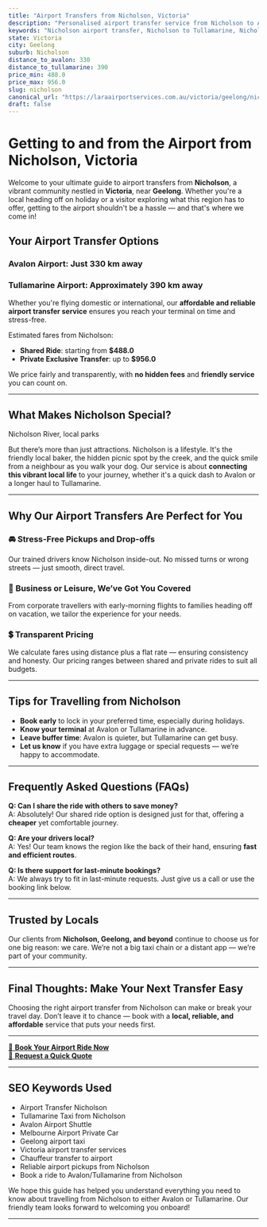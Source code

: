 ```yaml
---
title: "Airport Transfers from Nicholson, Victoria"
description: "Personalised airport transfer service from Nicholson to Avalon and Tullamarine airports. Enjoy a smooth, affordable ride with us!"
keywords: "Nicholson airport transfer, Nicholson to Tullamarine, Nicholson to Avalon, airport taxi Nicholson, private airport transfer Nicholson, shared ride Nicholson, Nicholson transfers, airport shuttle Nicholson, book Nicholson airport taxi, affordable Nicholson airport transfer, Nicholson airport transfer service, airport transfer Geelong, airport transfer Melbourne, Melbourne airport taxi, airport transfers Victoria, Tullamarine airport shuttle, Avalon airport transfers, Melbourne private transfer, airport transport services Melbourne"
state: Victoria
city: Geelong
suburb: Nicholson
distance_to_avalon: 330
distance_to_tullamarine: 390
price_min: 488.0
price_max: 956.0
slug: nicholson
canonical_url: "https://laraairportservices.com.au/victoria/geelong/nicholson/"
draft: false
---
```


# Getting to and from the Airport from Nicholson, Victoria

Welcome to your ultimate guide to airport transfers from **Nicholson**, a vibrant community nestled in **Victoria**, near **Geelong**. Whether you're a local heading off on holiday or a visitor exploring what this region has to offer, getting to the airport shouldn't be a hassle — and that's where we come in!

## Your Airport Transfer Options

### Avalon Airport: Just 330 km away  
### Tullamarine Airport: Approximately 390 km away

Whether you're flying domestic or international, our **affordable and reliable airport transfer service** ensures you reach your terminal on time and stress-free.

Estimated fares from Nicholson:
- **Shared Ride**: starting from **$488.0**
- **Private Exclusive Transfer**: up to **$956.0**

We price fairly and transparently, with **no hidden fees** and **friendly service** you can count on.

---

## What Makes Nicholson Special?

Nicholson River, local parks

But there’s more than just attractions. Nicholson is a lifestyle. It's the friendly local baker, the hidden picnic spot by the creek, and the quick smile from a neighbour as you walk your dog. Our service is about **connecting this vibrant local life** to your journey, whether it's a quick dash to Avalon or a longer haul to Tullamarine.

---

## Why Our Airport Transfers Are Perfect for You

### 🚘 Stress-Free Pickups and Drop-offs
Our trained drivers know Nicholson inside-out. No missed turns or wrong streets — just smooth, direct travel.

### 💼 Business or Leisure, We’ve Got You Covered
From corporate travellers with early-morning flights to families heading off on vacation, we tailor the experience for your needs.

### 💲 Transparent Pricing
We calculate fares using distance plus a flat rate — ensuring consistency and honesty. Our pricing ranges between shared and private rides to suit all budgets.

---

## Tips for Travelling from Nicholson

- **Book early** to lock in your preferred time, especially during holidays.
- **Know your terminal** at Avalon or Tullamarine in advance.
- **Leave buffer time**: Avalon is quieter, but Tullamarine can get busy.
- **Let us know** if you have extra luggage or special requests — we’re happy to accommodate.

---

## Frequently Asked Questions (FAQs)

**Q: Can I share the ride with others to save money?**  
A: Absolutely! Our shared ride option is designed just for that, offering a **cheaper** yet comfortable journey.

**Q: Are your drivers local?**  
A: Yes! Our team knows the region like the back of their hand, ensuring **fast and efficient routes**.

**Q: Is there support for last-minute bookings?**  
A: We always try to fit in last-minute requests. Just give us a call or use the booking link below.

---

## Trusted by Locals

Our clients from **Nicholson, Geelong, and beyond** continue to choose us for one big reason: we care. We’re not a big taxi chain or a distant app — we’re part of your community.

---

## Final Thoughts: Make Your Next Transfer Easy

Choosing the right airport transfer from Nicholson can make or break your travel day. Don’t leave it to chance — book with a **local, reliable, and affordable** service that puts your needs first.

---

[📅 **Book Your Airport Ride Now**](https://laraairportservices.square.site/s/appointments)  
[📧 **Request a Quick Quote**](https://laraairportservices.square.site/contact-us)

---

## SEO Keywords Used
- Airport Transfer Nicholson
- Tullamarine Taxi from Nicholson
- Avalon Airport Shuttle
- Melbourne Airport Private Car
- Geelong airport taxi
- Victoria airport transfer services
- Chauffeur transfer to airport
- Reliable airport pickups from Nicholson
- Book a ride to Avalon/Tullamarine from Nicholson

We hope this guide has helped you understand everything you need to know about travelling from Nicholson to either Avalon or Tullamarine. Our friendly team looks forward to welcoming you onboard!

---
